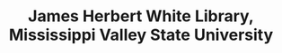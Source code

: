 ---
layout: repo
title: "James Herbert White Library, Mississippi Valley State University"
id: 23905
permalink: repos/23905/
---